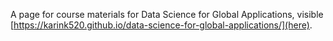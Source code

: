 A page for course materials for Data Science for Global Applications, visible [https://karink520.github.io/data-science-for-global-applications/](here).
